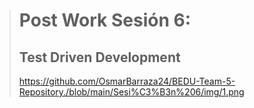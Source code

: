 > # Post Work Sesión 6:
> ## Test Driven Development
> https://github.com/OsmarBarraza24/BEDU-Team-5-Repository./blob/main/Sesi%C3%B3n%206/img/1.png
